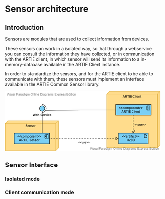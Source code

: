 # Sensor architecture

## Introduction

Sensors are modules that are used to collect information from devices.  
  
These sensors can work in a isolated way, so that through a webservice you can consult the information they have collected, or in communication with the ARTIE client, in which sensor will send its information to a in-memory-database available in the ARTIE Client instance.  
  
In order to standardize the sensors, and for the ARTIE client to be able to communicate with them, these sensors must implement an interface available in the ARTIE Common Sensor library.

![ARTIE Sensor and ARTIE Client deployment diagram](../.gitbook/assets/deployment-diagrams.png)

## Sensor Interface

### Isolated mode

### Client communication mode



